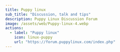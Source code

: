 ```yaml
---
title: Puppy linux
sub_title: "Discussion, talk and tips"
description: Puppy Linux Discussion Forum
image: /assets/web/Puppy-linux-4.webp
actions:
  - label: "Puppy linux"
    icon: linux-puppy
    url: "https://forum.puppylinux.com/index.php"    
---
```

<!--
{{ page.description excerpt }}
-->
<meta name="description" content="{% if page.description %}{{ page.description }}{% else %}{{ site.description }}{% endif %}">
